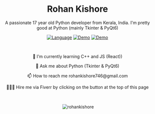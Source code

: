 <h1 align="center">Rohan Kishore</h1>
<p align ="center">A passionate 17 year old Python developer from Kerala, India. I'm pretty good at Python (mainly Tkinter & PyQt6)</p>

<div align="center">
    
  <a href="https://opensource.org/">![Language](https://img.shields.io/badge/Open-Source-blue)</a>
  <a href="https://www.buymeacoffee.com/auratext">![Demo](https://img.shields.io/badge/Language-Python-yellow)</a>
  <a href="https://www.fiverr.com/rohancodespy?up_rollout=true">![Demo](https://img.shields.io/badge/Fiverr-Hire-green)</a>
</div>

<br>

<p align ="center"> 🌱 I’m currently learning C++ and JS (React)) </p>
<p align ="center"> 💬 Ask me about Python (Tkinter & PyQt6)</p>
<p align ="center"> 📫 How to reach me rohankishore746@gmail.com</p>
<p align ="center"> 🧑🏼‍💻 Hire me via Fiverr by clicking on the button at the top of this page</p>


<br>

<div align="center">
    <p>&nbsp;<img align="center" src="https://github-readme-stats.vercel.app/api?username=rohankishore&show_icons=true&locale=en" alt="rohankishore" /></p>
</div>
